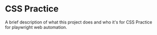 # CSS Practice

A brief description of what this project does and who it's for CSS Practice for playwright web automation.